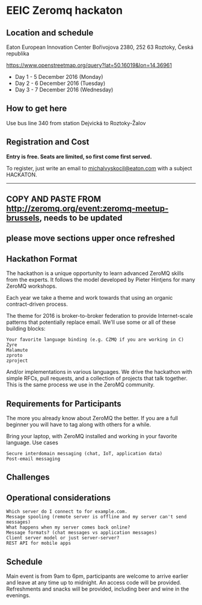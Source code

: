 # EEIC Zeromq hackaton

## Location and schedule
Eaton European Innovation Center
Bořivojova 2380, 252 63 Roztoky, Česká republika

https://www.openstreetmap.org/query?lat=50.16019&lon=14.36961

 * Day 1 - 5 December 2016 (Monday)
 * Day 2 - 6 December 2016 (Tuesday)
 * Day 3 - 7 December 2016 (Wednesday)

## How to get here
Use bus line 340 from station Dejvická to Roztoky-Žalov

## Registration and Cost

**Entry is free. Seats are limited, so first come first served.**

To register, just write an email to michalvyskocil@eaton.com with a subject HACKATON.

------------------------------------------------------------------------------------------
## COPY AND PASTE FROM http://zeromq.org/event:zeromq-meetup-brussels, needs to be updated
## please move sections upper once refreshed

## Hackathon Format

The hackathon is a unique opportunity to learn advanced ZeroMQ skills from the experts. It follows the model developed by Pieter Hintjens for many ZeroMQ workshops.

Each year we take a theme and work towards that using an organic contract-driven process.

The theme for 2016 is broker-to-broker federation to provide Internet-scale patterns that potentially replace email. We'll use some or all of these building blocks:

    Your favorite language binding (e.g. CZMQ if you are working in C)
    Zyre
    Malamute
    zproto
    zproject

And/or implementations in various languages. We drive the hackathon with simple RFCs, pull requests, and a collection of projects that talk together. This is the same process we use in the ZeroMQ community.

## Requirements for Participants

The more you already know about ZeroMQ the better. If you are a full beginner you will have to tag along with others for a while.

Bring your laptop, with ZeroMQ installed and working in your favorite language.
Use cases

    Secure interdomain messaging (chat, IoT, application data)
    Post-email messaging

## Challenges

## Operational considerations

    Which server do I connect to for example.com.
    Message spooling (remote server is offline and my server can't send messages)
    What happens when my server comes back online?
    Message formats? (chat messages vs application messages)
    Client server model or just server-server?
    REST API for mobile apps

## Schedule

Main event is from 9am to 6pm, participants are welcome to arrive earlier and leave at any time up to midnight. An access code will be provided. Refreshments and snacks will be provided, including beer and wine in the evenings.
